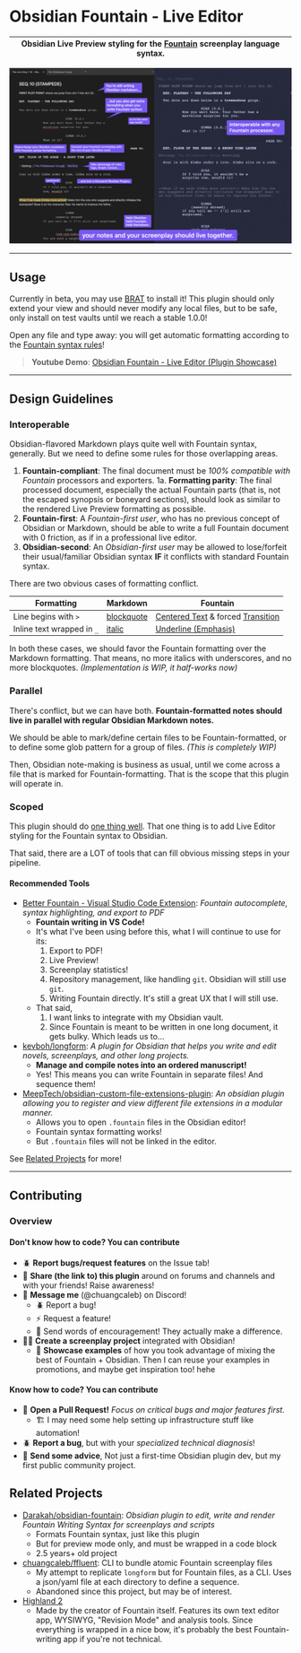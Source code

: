 # Obsidian Fountain - Live Editor

|**Obsidian Live Preview styling for the [Fountain](https://fountain.io) screenplay language syntax.**|
|-|

[![banner](docs/banner.png)](https://youtu.be/GORryaw32sI "Obsidian Fountain - Live Editor (Plugin Showcase)")

---

## Usage

Currently in beta, you may use [BRAT](https://github.com/TfTHacker/obsidian42-brat) to install it! This plugin should only extend your view and should never modify any local files, but to be safe, only install on test vaults until we reach a stable 1.0.0!

Open any file and type away: you will get automatic formatting according to the [Fountain syntax rules](https://fountain.io/syntax/)!

> **Youtube Demo**: [Obsidian Fountain - Live Editor (Plugin Showcase)](https://youtu.be/GORryaw32sI)

---

## Design Guidelines

### Interoperable

Obsidian-flavored Markdown plays quite well with Fountain syntax, generally. But we need to define some rules for those overlapping areas.

<!-- The penultimate concern is interoperability between Obsidian Markdown syntax and Fountain screenplay syntax. -->
1. **Fountain-compliant**: The final document must be *100% compatible with Fountain* processors and exporters.
  1a. **Formatting parity**: The final processed document, especially the actual Fountain parts (that is, not the escaped synopsis or boneyard sections), should look as similar to the rendered Live Preview formatting as possible.
2. **Fountain-first**: A *Fountain-first user*, who has no previous concept of Obsidian or Markdown, should be able to write a full Fountain document with 0 friction, as if in a professional live editor.
3. **Obsidian-second**: An *Obsidian-first user* may be allowed to lose/forfeit their usual/familiar Obsidian syntax **IF** it conflicts with standard Fountain syntax.

There are two obvious cases of formatting conflict.

| Formatting | Markdown |   Fountain |
| -- | -- | -- |
| Line begins with `>` | [blockquote](https://help.obsidian.md/Editing+and+formatting/Basic+formatting+syntax#Quotes) | [Centered Text](https://fountain.io/syntax/#centered-text) & forced [Transition](https://fountain.io/syntax/#transition) |
| Inline text wrapped in `_` | [italic](https://help.obsidian.md/Editing+and+formatting/Basic+formatting+syntax#Styling+text) | [Underline (Emphasis)](https://fountain.io/syntax/#emphasis) |

In both these cases, we should favor the Fountain formatting over the Markdown formatting. That means, no more italics with underscores, and no more blockquotes. *(Implementation is WIP, it half-works now)*

### Parallel

There's conflict, but we can have both. **Fountain-formatted notes should live in parallel with regular Obsidian Markdown notes.**

We should be able to mark/define certain files to be Fountain-formatted, or to define some glob pattern for a group of files. *(This is completely WIP)*

Then, Obsidian note-making is business as usual, until we come across a file that is marked for Fountain-formatting. That is the scope that this plugin will operate in.

### Scoped

This plugin should do [one thing well](https://en.wikipedia.org/wiki/Unix_philosophy). That one thing is to add Live Editor styling for the Fountain syntax to Obsidian.

That said, there are a LOT of tools that can fill obvious missing steps in your pipeline.

#### Recommended Tools

- [Better Fountain - Visual Studio Code Extension](https://marketplace.visualstudio.com/items?itemName=piersdeseilligny.betterfountain): *Fountain autocomplete, syntax highlighting, and export to PDF*
  - **Fountain writing in VS Code!**
  - It's what I've been using before this, what I will continue to use for its:
    1. Export to PDF!
    2. Live Preview!
    3. Screenplay statistics!
    4. Repository management, like handling `git`. Obsidian will still use `git`.
    5. Writing Fountain directly. It's still a great UX that I will still use.
  - That said,
    1. I want links to integrate with my Obsidian vault.
    2. Since Fountain is meant to be written in one long document, it gets bulky. Which leads us to...
- [kevboh/longform](https://github.com/kevboh/longform): *A plugin for Obsidian that helps you write and edit novels, screenplays, and other long projects.*
  - **Manage and compile notes into an ordered manuscript!**
  - Yes! This means you can write Fountain in separate files! And sequence them!
- [MeepTech/obsidian-custom-file-extensions-plugin](https://github.com/MeepTech/obsidian-custom-file-extensions-plugin): *An obsidian plugin allowing you to register and view different file extensions in a modular manner.*
  - Allows you to open `.fountain` files in the Obsidian editor!
  - Fountain syntax formatting works!
  - But `.fountain` files will not be linked in the editor.

See [Related Projects](#related-projects) for more!

---

## Contributing

### Overview

#### Don't know how to code? You can contribute

- 🪲 **Report bugs/request features** on the Issue tab!
- 📣 **Share (the link to) this plugin** around on forums and channels and with your friends! Raise awareness!
- 💬 **Message me** (@chuangcaleb) on Discord!
  - 🪲 Report a bug!
  - ⚡️ Request a feature!
  - 🤩 Send words of encouragement! They actually make a difference.
- ✍🏼 **Create a screenplay project** integrated with Obsidian!
  - 📸 **Showcase examples** of how you took advantage of mixing the best of Fountain + Obsidian. Then I can reuse your examples in promotions, and maybe get inspiration too! hehe

#### Know how to code? You can contribute

- 🔀 **Open a Pull Request!** *Focus on critical bugs and major features first.*
  - 🏗️ I may need some help setting up infrastructure stuff like automation!
- 🪲 **Report a bug**, but with your *specialized technical diagnosis*!
- 🫱 **Send some advice**, Not just a first-time Obsidian plugin dev, but my first public community project.

## Related Projects

- [Darakah/obsidian-fountain](https://github.com/Darakah/obsidian-fountain): *Obsidian plugin to edit, write and render Fountain Writing Syntax for screenplays and scripts*
  - Formats Fountain syntax, just like this plugin
  - But for preview mode only, and must be wrapped in a code block
  - 2.5 years+ old project
- [chuangcaleb/ffluent](https://github.com/chuangcaleb/ffluent): CLI to bundle atomic Fountain screenplay files
  - My attempt to replicate `longform` but for Fountain files, as a CLI. Uses a json/yaml file at each directory to define a sequence.
  - Abandoned since this project, but may be of interest.
- [Highland 2](https://www.highland2.app/)
  - Made by the creator of Fountain itself. Features its own text editor app, WYSIWYG, "Revision Mode" and analysis tools. Since everything is wrapped in a nice bow, it's probably the best Fountain-writing app if you're not technical.
